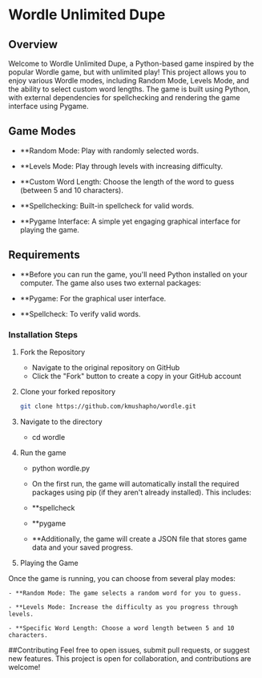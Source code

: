 # Wordle Unlimited Dupe

## Overview

Welcome to Wordle Unlimited Dupe, a Python-based game inspired by the popular Wordle game, but with unlimited play! This project allows you to enjoy various Wordle modes, including Random Mode, Levels Mode, and the ability to select custom word lengths. The game is built using Python, with external dependencies for spellchecking and rendering the game interface using Pygame.

## Game Modes

- **Random Mode: Play with randomly selected words.

- **Levels Mode: Play through levels with increasing difficulty.

- **Custom Word Length: Choose the length of the word to guess (between 5 and 10 characters).

- **Spellchecking: Built-in spellcheck for valid words.

- **Pygame Interface: A simple yet engaging graphical interface for playing the game.

## Requirements

- **Before you can run the game, you'll need Python installed on your computer. The game also uses two external packages:

- **Pygame: For the graphical user interface.

- **Spellcheck: To verify valid words.

### Installation Steps

1. Fork the Repository
   - Navigate to the original repository on GitHub
   - Click the "Fork" button to create a copy in your GitHub account

2. Clone your forked repository
   ```bash
   git clone https://github.com/kmushapho/wordle.git
   ```

3. Navigate to the directory
   - cd wordle

4. Run the game

   - python wordle.py
   - On the first run, the game will automatically install the required packages using pip (if they aren't already installed). This includes:

    - **spellcheck

    - **pygame

    - **Additionally, the game will create a JSON file that stores game data and your saved progress.

5. Playing the Game

Once the game is running, you can choose from several play modes:

    - **Random Mode: The game selects a random word for you to guess.

    - **Levels Mode: Increase the difficulty as you progress through levels.

    - **Specific Word Length: Choose a word length between 5 and 10 characters.

##Contributing
Feel free to open issues, submit pull requests, or suggest new features. This project is open for collaboration, and contributions are welcome!